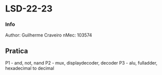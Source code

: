 # LSD-22-23

### Info
Author: Guilherme Craveiro
nMec: 103574

## Pratica
P1 - and, not, nand
P2 - mux, displaydecoder, decoder
P3 - alu, fulladder, hexadecimal to decimal